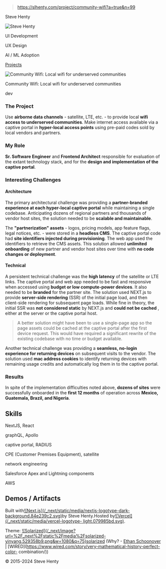 > https://slhenty.com/project/community-wifi?a=true&n=99



Steve Henty

![Steve
Henty](/_next/image?url=%2F_next%2Fstatic%2Fmedia%2FProfile_close_square.f71e0d71.jpg&w=3840&q=75)

UI Development

UX Design

AI / ML Adoption

[Projects](/?a=true&n=99#projects)

![Community Wifi: Local wifi for underserved
communities](/_next/image?url=%2Fimages%2Fcomm-wifi.hero.webp&w=3840&q=75)

Community Wifi: Local wifi for underserved communities

dev

### The Project

Use **airborne data channels** \- satellite, LTE, etc. - to provide local
**wifi access to underserved communities**. Make internet access available via
a captive portal in **hyper-local access points** using pre-paid codes sold by
local vendors and partners.

### My Role

**Sr. Software Engineer** and **Frontend Architect** responsible for
evaluation of the extant technology stack, and for the **design and
implementation of the captive portal**.

### Interesting Challenges

#### Architecture

The primary architectural challenge was providing a **partner-branded
experience at each hyper-local captive portal** while maintaining a single
codebase. Anticipating dozens of regional partners and thousands of vendor
host sites, the solution needed to be **scalable and maintainable**.

The **"partnerization" assets** \- logos, pricing models, app feature flags,
legal notices, etc. - were stored in a **headless CMS**. The captive portal
code had **site identifiers injected during provisioning**. The web app used
the identifiers to retrieve the CMS assets. This solution allowed **unlimited
onboarding** of new partner and vendor host sites over time with **no code
changes or deployment**.

#### Technical

A persistent technical challenge was the **high latency** of the satellite or
LTE links. The captive portal and web app needed to be fast and responsive
when accessed using **budget or low compute-power devices**. It also needed to
be **branded** for the partner site. The solution used NEXT.js to provide
**server-side rendering** (SSR) of the initial page load, and then client-side
rendering for subsequent page loads. While fine in theory, the initial SSR was
**not considered static** by NEXT.js and **could not be cached** , either at
the server or the captive portal host.

> A better solution might have been to use a single-page app so the page
> assets could be cached at the captive portal after the first device request.
> This would have required a significant rewrite of the existing codebase with
> no time or budget available.

Another technical challenge was providing a **seamless, no-login experience
for returning devices** on subsequent visits to the vendor. The solution used
**mac address cookies** to identify returning devices with remaining usage
credits and automatically log them in to the captive portal.

### Results

In spite of the implementation difficulties noted above, **dozens of sites**
were successfully onboarded in the **first 12 months** of operation across
**Mexico, Guatemala, Brazil, and Nigeria**.

## Skills

NextJS, React

graphQL, Apollo

captive portal, RADIUS

CPE (Customer Premises Equipment), satellite

network engineering

Salesforce Apex and Lightning components

AWS

## Demos / Artifacts

Built with[![Next.js](/_next/static/media/nextjs-logotype-dark-
background.84e239c2.svg)](https://nextjs.org/)by Steve Henty.Hosted
by[![Vercel](/_next/static/media/vercel-logotype-
light.079985bd.svg)](https://vercel.com).

Theme: [![Solarized](/_next/image?url=%2F_next%2Fstatic%2Fmedia%2Fsolarized-
yinyang.529358b9.png&w=1080&q=75)solarized](https://en.wikipedia.org/wiki/Solarized)
(Why? - [Ethan Schoonover](https://ethanschoonover.com/solarized/) |
[WIRED](https://www.wired.com/story/very-mathematical-history-perfect-color-
combination/))

© 2015-2024 Steve Henty

